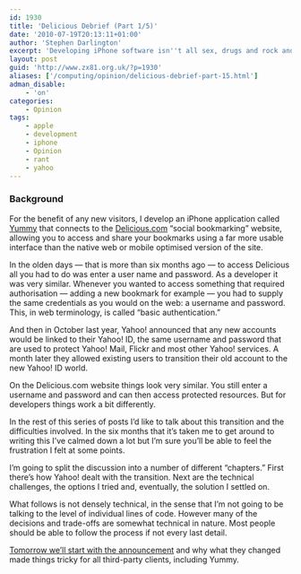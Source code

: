 ```yaml
---
id: 1930
title: 'Delicious Debrief (Part 1/5)'
date: '2010-07-19T20:13:11+01:00'
author: 'Stephen Darlington'
excerpt: 'Developing iPhone software isn''t all sex, drugs and rock and roll. Sometime you have to make difficult changes because of things outside your control. Here is part one of my story from late last year.'
layout: post
guid: 'http://www.zx81.org.uk/?p=1930'
aliases: ['/computing/opinion/delicious-debrief-part-15.html']
adman_disable:
    - 'on'
categories:
    - Opinion
tags:
    - apple
    - development
    - iphone
    - Opinion
    - rant
    - yahoo
---
```


### Background

For the benefit of any new visitors, I develop an iPhone application called [Yummy](http://www.yummyapp.com/) that connects to the [Delicious.com](http://delicious.com/) “social bookmarking” website, allowing you to access and share your bookmarks using a far more usable interface than the native web or mobile optimised version of the site.

In the olden days — that is more than six months ago — to access Delicious all you had to do was enter a user name and password. As a developer it was very similar. Whenever you wanted to access something that required authorisation — adding a new bookmark for example — you had to supply the same credentials as you would on the web: a username and password. This, in web terminology, is called “basic authentication.”

And then in October last year, Yahoo! announced that any new accounts would be linked to their Yahoo! ID, the same username and password that are used to protect Yahoo! Mail, Flickr and most other Yahoo! services. A month later they allowed existing users to transition their old account to the new Yahoo! ID world.

On the Delicious.com website things look very similar. You still enter a username and password and can then access protected resources. But for developers things work a bit differently.

In the rest of this series of posts I’d like to talk about this transition and the difficulties involved. In the six months that it’s taken me to get around to writing this I’ve calmed down a lot but I’m sure you’ll be able to feel the frustration I felt at some points.

I’m going to split the discussion into a number of different “chapters.” First there’s how Yahoo! dealt with the transition. Next are the technical challenges, the options I tried and, eventually, the solution I settled on.

What follows is not densely technical, in the sense that I’m not going to be talking to the level of individual lines of code. However many of the decisions and trade-offs are somewhat technical in nature. Most people should be able to follow the process if not every last detail.

[Tomorrow we’ll start with the announcement](/computing/opinion/delicious-debrief-2.html) and why what they changed made things tricky for all third-party clients, including Yummy.